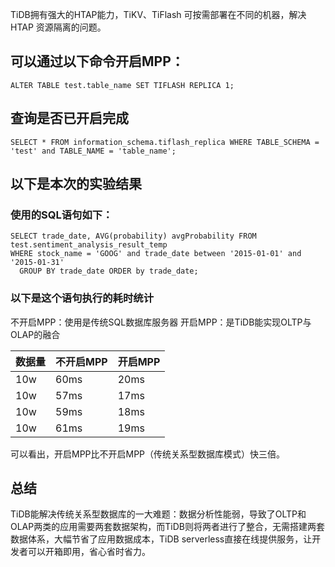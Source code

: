 TiDB拥有强大的HTAP能力，TiKV、TiFlash 可按需部署在不同的机器，解决 HTAP 资源隔离的问题。
## 可以通过以下命令开启MPP：
```
ALTER TABLE test.table_name SET TIFLASH REPLICA 1;
```
## 查询是否已开启完成
```
SELECT * FROM information_schema.tiflash_replica WHERE TABLE_SCHEMA = 'test' and TABLE_NAME = 'table_name';
```

## 以下是本次的实验结果
### 使用的SQL语句如下：
```
SELECT trade_date, AVG(probability) avgProbability FROM test.sentiment_analysis_result_temp  
WHERE stock_name = 'GOOG' and trade_date between '2015-01-01' and '2015-01-31'
  GROUP BY trade_date ORDER by trade_date;
```
### 以下是这个语句执行的耗时统计
不开启MPP：使用是传统SQL数据库服务器
开启MPP：是TiDB能实现OLTP与OLAP的融合

| 数据量 | 不开启MPP | 开启MPP |
| ------ | --------- | ------- |
| 10w    | 60ms      | 20ms    |
| 10w    | 57ms      | 17ms    |
| 10w    | 59ms      | 18ms    |
| 10w    | 61ms      | 19ms    |

可以看出，开启MPP比不开启MPP（传统关系型数据库模式）快三倍。

## 总结
TiDB能解决传统关系型数据库的一大难题：数据分析性能弱，导致了OLTP和OLAP两类的应用需要两套数据架构，而TiDB则将两者进行了整合，无需搭建两套数据体系，大幅节省了应用数据成本，TiDB serverless直接在线提供服务，让开发者可以开箱即用，省心省时省力。
